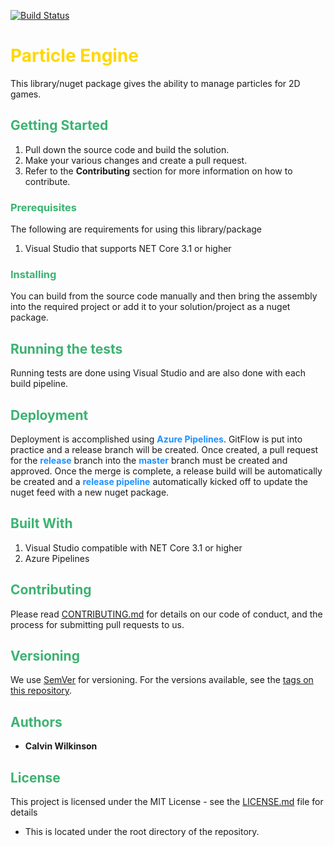 [![Build Status](https://dev.azure.com/KinsonDigital/GameDevTools/_apis/build/status/ParticleEngine/ParticleEngine?branchName=master)](https://dev.azure.com/KinsonDigital/GameDevTools/_build/latest?definitionId=37&branchName=master)

<span style='font-weight: bold; color: dodgerblue'></span>


# <span style='font-weight: bold; color: gold'>Particle Engine</span>

This library/nuget package gives the ability to manage particles for 2D games.


## <span style='font-weight: bold; color: mediumseagreen'>Getting Started</span>

1. Pull down the source code and build the solution.
2. Make your various changes and create a pull request.
3. Refer to the **Contributing** section for more information on how to contribute.


### <span style='font-weight: bold; color: mediumseagreen'>Prerequisites</span>

The following are requirements for using this library/package

1. Visual Studio that supports NET Core 3.1 or higher


### <span style='font-weight: bold; color: mediumseagreen'>Installing</span>

You can build from the source code manually and then bring the assembly into the required project or add it to your solution/project as a nuget package.


## <span style='font-weight: bold; color: mediumseagreen'>Running the tests</span>

Running tests are done using Visual Studio and are also done with each build pipeline.


## <span style='font-weight: bold; color: mediumseagreen'>Deployment</span>

Deployment is accomplished using <span style='font-weight: bold; color: dodgerblue'>Azure Pipelines</span>.  GitFlow is put into practice and a release branch will be created.  Once created, a pull request for the <span style='font-weight: bold; color: dodgerblue'>release</span> branch into the <span style='font-weight: bold; color: dodgerblue'>master</span> branch must be created and approved.  Once the merge is complete, a release build will be automatically be created and a <span style='font-weight: bold; color: dodgerblue'>release pipeline</span> automatically kicked off to update the nuget feed with a new nuget package.


## <span style='font-weight: bold; color: mediumseagreen'>Built With</span>

1. Visual Studio compatible with NET Core 3.1 or higher
2. Azure Pipelines


## <span style='font-weight: bold; color: mediumseagreen'>Contributing</span>

Please read [CONTRIBUTING.md](https://gist.github.com/PurpleBooth/b24679402957c63ec426) for details on our code of conduct, and the process for submitting pull requests to us.


## <span style='font-weight: bold; color: mediumseagreen'>Versioning</span>

We use [SemVer](http://semver.org/) for versioning. For the versions available, see the [tags on this repository](https://github.com/your/project/tags). 


## <span style='font-weight: bold; color: mediumseagreen'>Authors</span>

* **Calvin Wilkinson**


## <span style='font-weight: bold; color: mediumseagreen'>License</span>

This project is licensed under the MIT License - see the [LICENSE.md](LICENSE.md) file for details
* This is located under the root directory of the repository.
